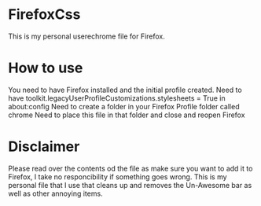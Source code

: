 # FirefoxCss
This is my personal userechrome file for Firefox.

# How to use

You need to have Firefox installed and the initial profile created.
Need to have toolkit.legacyUserProfileCustomizations.stylesheets = True in about:config
Need to create a folder in your Firefox Profile folder called chrome
Need to place this file in that folder and close and reopen Firefox


# Disclaimer

Please read over the contents od the file as make sure you want to add it to Firefox, I take no responcibility if something goes wrong.
This is my personal file that I use that cleans up and removes the Un-Awesome bar as well as other annoying items.
